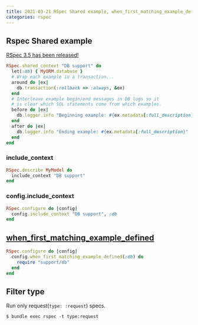 ```yaml
---
title: 2021-03-21 RSpec Shared example, when_first_matching_example_defined, filter spec types
categories: rspec
---
```


## Rspec Shared example

[RSpec 3.5 has been released!](https://rspec.info/blog/2016/07/rspec-3-5-has-been-released/)

```rb
RSpec.shared_context "DB support" do
  let(:db) { MyORM.database }
  # Wrap each example in a transaction...
  around do |ex|
    db.transaction(:rollback => :always, &ex)
  end
  # Interleave example begin/end messages in DB logs so it
  # is clear which SQL statements come from which examples.
  before do |ex|
    db.logger.info "Beginning example: #{ex.metadata[:full_description}"
  end
  after do |ex|
    db.logger.info "Ending example: #{ex.metadata[:full_description}"
  end
end
```

### include_context

```rb
RSpec.describe MyModel do
  include_context "DB support"
end
```

### config.include_context

```rb
RSpec.configure do |config|
  config.include_context "DB support", :db
end
```

## [when_first_matching_example_defined](https://relishapp.com/rspec/rspec-core/docs/hooks/when-first-matching-example-defined-hook)

```rb
RSpec.configure do |config|
  config.when_first_matching_example_defined(:db) do
    require "support/db"
  end
end
```

## Filter type

Run only request(`type: :request`) specs.

```console
$ bundle exec rspec -t type:request
```
